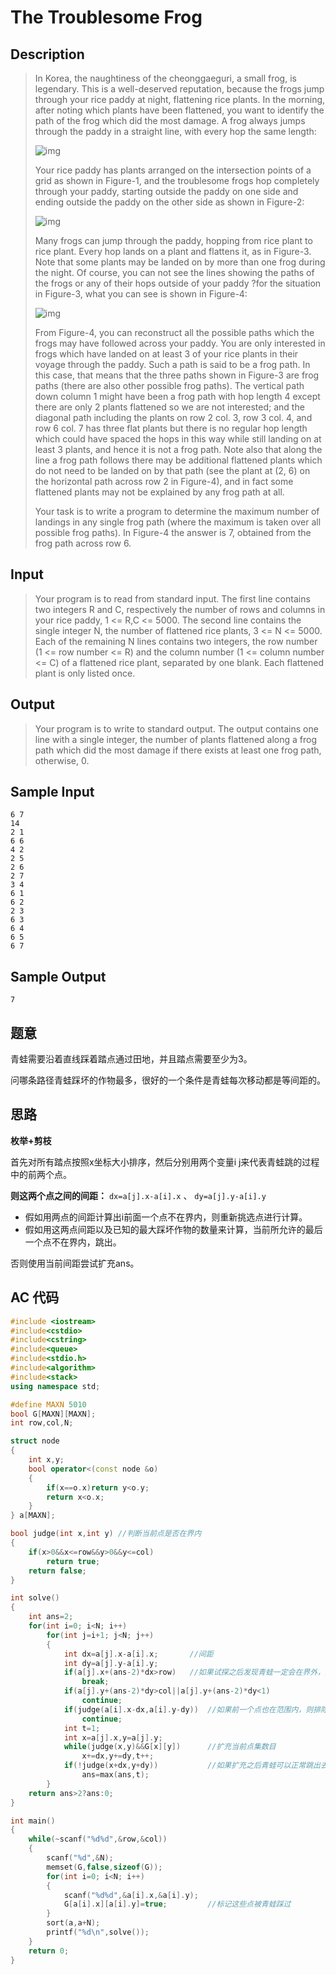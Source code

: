 # The Troublesome Frog

## **Description**

> In Korea, the naughtiness of the cheonggaeguri, a small frog, is legendary. This is a well-deserved reputation, because the frogs jump through your rice paddy at night, flattening rice plants. In the morning, after noting which plants have been flattened, you want to identify the path of the frog which did the most damage. A frog always jumps through the paddy in a straight line, with every hop the same length: 
>
> ![img](http://poj.org/images/1054/frog1.jpg)
>
> Your rice paddy has plants arranged on the intersection points of a grid as shown in Figure-1, and the troublesome frogs hop completely through your paddy, starting outside the paddy on one side and ending outside the paddy on the other side as shown in Figure-2: 
>
> ![img](http://poj.org/images/1054/frog2.jpg)
>
> Many frogs can jump through the paddy, hopping from rice plant to rice plant. Every hop lands on a plant and flattens it, as in Figure-3. Note that some plants may be landed on by more than one frog during the night. Of course, you can not see the lines showing the paths of the frogs or any of their hops outside of your paddy ?for the situation in Figure-3, what you can see is shown in Figure-4: 
>
> ![img](http://poj.org/images/1054/frog3.jpg)
>
> From Figure-4, you can reconstruct all the possible paths which the frogs may have followed across your paddy. You are only interested in frogs which have landed on at least 3 of your rice plants in their voyage through the paddy. Such a path is said to be a frog path. In this case, that means that the three paths shown in Figure-3 are frog paths (there are also other possible frog paths). The vertical path down column 1 might have been a frog path with hop length 4 except there are only 2 plants flattened so we are not interested; and the diagonal path including the plants on row 2 col. 3, row 3 col. 4, and row 6 col. 7 has three flat plants but there is no regular hop length which could have spaced the hops in this way while still landing on at least 3 plants, and hence it is not a frog path. Note also that along the line a frog path follows there may be additional flattened plants which do not need to be landed on by that path (see the plant at (2, 6) on the horizontal path across row 2 in Figure-4), and in fact some flattened plants may not be explained by any frog path at all. 
>
> Your task is to write a program to determine the maximum number of landings in any single frog path (where the maximum is taken over all possible frog paths). In Figure-4 the answer is 7, obtained from the frog path across row 6. 



## **Input**

> Your program is to read from standard input. The first line contains two integers R and C, respectively the number of rows and columns in your rice paddy, 1 <= R,C <= 5000. The second line contains the single integer N, the number of flattened rice plants, 3 <= N <= 5000. Each of the remaining N lines contains two integers, the row number (1 <= row number <= R) and the column number (1 <= column number <= C) of a flattened rice plant, separated by one blank. Each flattened plant is only listed once.



## **Output**

> Your program is to write to standard output. The output contains one line with a single integer, the number of plants flattened along a frog path which did the most damage if there exists at least one frog path, otherwise, 0.



## **Sample Input**

    6 7
    14
    2 1
    6 6
    4 2
    2 5
    2 6
    2 7
    3 4
    6 1
    6 2
    2 3
    6 3
    6 4
    6 5
    6 7



## **Sample Output**

    7



## **题意**

青蛙需要沿着直线踩着踏点通过田地，并且踏点需要至少为3。

问哪条路径青蛙踩坏的作物最多，很好的一个条件是青蛙每次移动都是等间距的。



## **思路**

**枚举+剪枝**

首先对所有踏点按照x坐标大小排序，然后分别用两个变量i j来代表青蛙跳的过程中的前两个点。

**则这两个点之间的间距：** `dx=a[j].x-a[i].x` 、 `dy=a[j].y-a[i].y` 

- 假如用两点的间距计算出i前面一个点不在界内，则重新挑选点进行计算。
- 假如用这两点间距以及已知的最大踩坏作物的数量来计算，当前所允许的最后一个点不在界内，跳出。

否则使用当前间距尝试扩充ans。



## **AC 代码**

```cpp
#include <iostream>
#include<cstdio>
#include<cstring>
#include<queue>
#include<stdio.h>
#include<algorithm>
#include<stack>
using namespace std;

#define MAXN 5010
bool G[MAXN][MAXN];
int row,col,N;

struct node
{
    int x,y;
    bool operator<(const node &o)
    {
        if(x==o.x)return y<o.y;
        return x<o.x;
    }
} a[MAXN];

bool judge(int x,int y) //判断当前点是否在界内
{
    if(x>0&&x<=row&&y>0&&y<=col)
        return true;
    return false;
}

int solve()
{
    int ans=2;
    for(int i=0; i<N; i++)
        for(int j=i+1; j<N; j++)
        {
            int dx=a[j].x-a[i].x;       //间距
            int dy=a[j].y-a[i].y;
            if(a[j].x+(ans-2)*dx>row)   //如果试探之后发现青蛙一定会在界外，则剪枝
                break;
            if(a[j].y+(ans-2)*dy>col||a[j].y+(ans-2)*dy<1)
                continue;
            if(judge(a[i].x-dx,a[i].y-dy))  //如果前一个点也在范围内，则排除
                continue;
            int t=1;
            int x=a[j].x,y=a[j].y;
            while(judge(x,y)&&G[x][y])      //扩充当前点集数目
                x+=dx,y+=dy,t++;
            if(!judge(x+dx,y+dy))           //如果扩充之后青蛙可以正常跳出去，更新ans
                ans=max(ans,t);
        }
    return ans>2?ans:0;
}

int main()
{
    while(~scanf("%d%d",&row,&col))
    {
        scanf("%d",&N);
        memset(G,false,sizeof(G));
        for(int i=0; i<N; i++)
        {
            scanf("%d%d",&a[i].x,&a[i].y);
            G[a[i].x][a[i].y]=true;         //标记这些点被青蛙踩过
        }
        sort(a,a+N);
        printf("%d\n",solve());
    }
    return 0;
}
```

